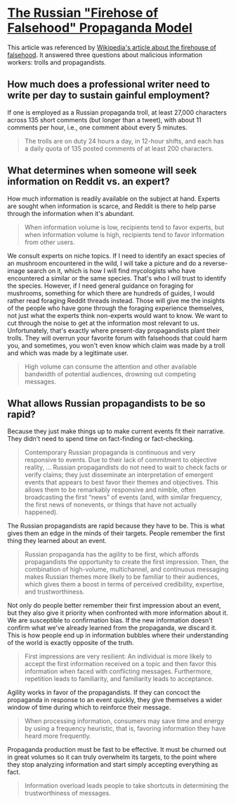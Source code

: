 # [The Russian "Firehose of Falsehood" Propaganda Model](https://www.rand.org/pubs/perspectives/PE198.html)

This article was referenced by [Wikipedia's article about the firehouse of falsehood](../../../2025/10/24/wikipedia_firehose_of_falsehood.md). It answered three questions about malicious information workers: trolls and propagandists.

## How much does a professional writer need to write per day to sustain gainful employment? 

If one is employed as a Russian propaganda troll, at least 27,000 characters across 135 short comments (but longer than a tweet), with about 11 comments per hour, i.e., one comment about every 5 minutes.

> The trolls are on duty 24 hours a day, in 12-hour shifts, and each has a daily quota of 135 posted comments of at least 200 characters.

## What determines when someone will seek information on Reddit vs. an expert? 

How much information is readily available on the subject at hand. Experts are sought when information is scarce, and Reddit is there to help parse through the information when it's abundant.

> When information volume is low, recipients tend to favor experts, but when information volume is high, recipients tend to favor information from other users.

We consult experts on niche topics. If I need to identify an exact species of an mushroom encountered in the wild, I will take a picture and do a reverse-image search on it, which is how I will find mycologists who have encountered a similar or the same species. That's who I will trust to identify the species. However, if I need general guidance on foraging for mushrooms, something for which there are hundreds of guides, I would rather read foraging Reddit threads instead. Those will give me the insights of the people who have gone through the foraging experience themselves, not just what the experts think non-experts would want to know. We want to cut through the noise to get at the information most relevant to us. Unfortunately, that's exactly where present-day propagandists plant their trolls. They will overrun your favorite forum with falsehoods that could harm you, and sometimes, you won't even know which claim was made by a troll and which was made by a legitimate user.

> High volume can consume the attention and other available bandwidth of potential audiences, drowning out competing messages.

## What allows Russian propagandists to be so rapid?

Because they just make things up to make current events fit their narrative. They didn't need to spend time on fact-finding or fact-checking.

> Contemporary Russian propaganda is continuous and very responsive to events. Due to their lack of commitment to objective reality, ... Russian propagandists do not need to wait to check facts or verify claims; they just disseminate an interpretation of emergent events that appears to best favor their themes and objectives. This allows them to be remarkably responsive and nimble, often broadcasting the first “news” of events (and, with similar frequency, the first news of nonevents, or things that have not actually happened).

The Russian propagandists are rapid because they have to be. This is what gives them an edge in the minds of their targets. People remember the first thing they learned about an event.

> Russian propaganda has the agility to be first, which affords propagandists the opportunity to create the first impression. Then, the combination of high-volume, multichannel, and continuous messaging makes Russian themes more likely to be familiar to their audiences, which gives them a boost in terms of perceived credibility, expertise, and trustworthiness.

Not only do people better remember their first impression about an event, but they also give it priority when confronted with more information about it. We are susceptible to confirmation bias. If the new information doesn't confirm what we've already learned from the propaganda, we discard it. This is how people end up in information bubbles where their understanding of the world is exactly opposite of the truth.

> First impressions are very resilient: An individual is more likely to accept the first information received on a topic and then favor this information when faced with conflicting messages. Furthermore, repetition leads to familiarity, and familiarity leads to acceptance.

Agility works in favor of the propagandists. If they can concoct the propaganda in response to an event quickly, they give themselves a wider window of time during which to reinforce their message.

> When processing information, consumers may save time and energy by using a frequency heuristic, that is, favoring information they have heard more frequently.

Propaganda production must be fast to be effective. It must be churned out in great volumes so it can truly overwhelm its targets, to the point where they stop analyzing information and start simply accepting everything as fact.

> Information overload leads people to take shortcuts in determining the trustworthiness of messages.
